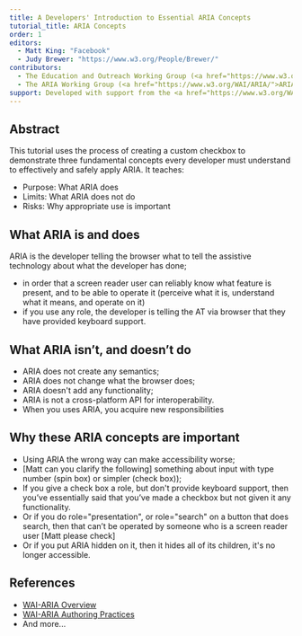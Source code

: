 ```yaml
---
title: A Developers' Introduction to Essential ARIA Concepts
tutorial_title: ARIA Concepts
order: 1
editors:
  - Matt King: "Facebook"
  - Judy Brewer: "https://www.w3.org/People/Brewer/"
contributors:
  - The Education and Outreach Working Group (<a href="https://www.w3.org/WAI/EO/">EOWG</a>)
  - The ARIA Working Group (<a href="https://www.w3.org/WAI/ARIA/">ARIA</a>)
support: Developed with support from the <a href="https://www.w3.org/WAI/WCAGTA/">U.S. Access Board, WCAG TA Project, Task 2</a>.
---
```


## Abstract

This tutorial uses the process of creating a custom checkbox to demonstrate three fundamental concepts every developer must understand to effectively and safely apply ARIA. It teaches:

* Purpose: What ARIA does
* Limits: What ARIA does not do
* Risks: Why appropriate use is important

## What ARIA is and does

ARIA is the developer telling the browser what to tell the assistive technology about what the developer has done;

* in order that a screen reader user can reliably know what feature is present, and to be able to operate it (perceive what it is, understand what it means, and operate on it) 
* if you use any role, the developer is telling the AT via browser that they have provided keyboard support.

## What ARIA isn’t, and doesn’t do

* ARIA does not create any semantics;
* ARIA does not change what the browser does;
* ARIA doesn't add any functionality;
* ARIA is not a cross-platform API for interoperability.
* When you uses ARIA, you acquire new responsibilities

## Why these ARIA concepts are important

* Using ARIA the wrong way can make accessibility worse;
* [Matt can you clarify the following] something about input with type number (spin box) or simpler (check box));
* If you give a check box a role, but don't provide keyboard support, then you’ve essentially said that you’ve made a checkbox but not given it any functionality.
* Or if you do role="presentation", or role="search" on a button that does search, then that can’t be operated by someone who is a screen reader user [Matt please check]
* Or if you put ARIA hidden on it, then it hides all of its children, it's no longer accessible.

## References

* [WAI-ARIA Overview](https://www.w3.org/WAI/intro/aria)
* [WAI-ARIA Authoring Practices](https://www.w3.org/TR/wai-aria-practices-1.1/)
* And more...
